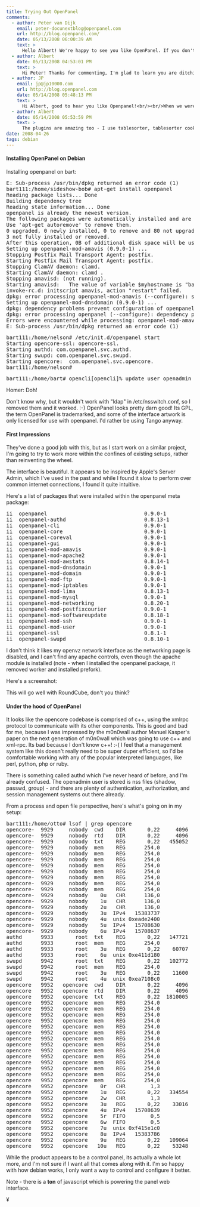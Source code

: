 ```yaml
---
title: Trying Out OpenPanel
comments:
  - author: Peter van Dijk
    email: peter-docunextblog@openpanel.com
    url: http://blog.openpanel.com/
    date: 05/13/2008 06:00:39 AM
    text: >
      Hello Albert! We're happy to see you like OpenPanel. If you don't mind, I'd like to clarify some points :)<br/><br/>The Apache controls are in the Domain tab - same for DNS and Mail. authd is a very simple daemon that runs as root to do those tasks that require root; that way, opencore doesn't run as root.<br/><br/>As for C++: modules can be written in any language so that should not be a limiting factor if you intend to develop for OpenPanel. Some modules are written in bash, and there's a (-very- lightly tested, i admit) Python module. Rolling your own in Perl or another language should prove trivial too.<br/><br/>OpenPanel wants to be a lot more than a simple control panel; then again, it wants to be a lot less than that if that is what you need. If you don't install the metapackage, you can cherrypick the components you like (with a bare minimum of opencore+authd+mod-user) and control whatever services you'd like.<br/><br/>The weight of the JavaScript is mostly coming from extjs now, and we're getting rid of that, so it'll be somewhat lighter soon!<br/><br/>Feel free to drop by in our IRC channel if you have more questions. Thanks! Peter
  - author: Albert
    date: 05/13/2008 04:53:01 PM
    text: >
      Hi Peter! Thanks for commenting, I'm glad to learn you are ditching extjs, the license is bizarre in my opinion. I am a big fan of jQuery, have you tried it?
  - author: JP
    email: jp@jp10000.com
    url: http://blog.openpanel.com
    date: 05/14/2008 05:48:13 PM
    text: >
      Hi Albert, good to hear you like Openpanel!<br/><br/>When we were creating the OpenPanel GUI we started using JQuery. Later, when we needed widgets we added ExtJS, which is great stuff, but it's too heavy in terms of memory use and performance, and too extensive for what we're trying to do: build a lightweight interface with a small memory footprint and satisfying responsiveness. This means that ExtJS will have to go. However, prototyping with ExtJS saved us a lot of time and frustration since we did not have to worry about form widgets and form handling.<br/><br/>Since we saw that moment coming we did not actually build our code base on ExtJS: all coupling was done very loosely. (Besides, I don't feel very comfortable fully relying on (the brittleness of) any JavaScript framework.)<br/><br/>As for JQuery, we're using it for http requests, and we probably will continue using it. What I really like about JQuery is its chaining. We're not using it at the moment but it's a great concept :) What do you like best about it?<br/><br/>JP
  - author: Albert
    date: 05/14/2008 05:53:59 PM
    text: >
      The plugins are amazing too - I use tablesorter, tablesorter cookie, cookiejar, and the basic http request stuff.<br/><br/>You are smart to be wary of javascript frameworks - I had abstained entirely until I found jQuery.<br/><br/>Just posted this to your blog but not sure if it went through:<br/><blockquote><br/>Hey OpenPanel! Thanks for commenting on my blog post about openpanel. Take a look at hypermagnet - its a project I've been working on to centrally manage debian packages. Not much at the site yet, but the idea is to use XSL to generate the various types of configuration files used by open source operating systems and applications.<br/><br/><a href="http://www.hypermagnet.com/blog/" rel="nofollow">http://www.hypermagnet.com/blog/</a><br/></blockquote>
date: 2008-04-26
tags: debian
---
```

<strong>
<h4>Installing OpenPanel on Debian</h4></strong>

Installing openpanel on bart:

<pre class="sh_sh">
E: Sub-process /usr/bin/dpkg returned an error code (1)
bart111:/home/sideshow-bob# apt-get install openpanel
Reading package lists... Done
Building dependency tree
Reading state information... Done
openpanel is already the newest version.
The following packages were automatically installed and are no longer required:  libgmime-2.0-2 libsieve2-1
Use 'apt-get autoremove' to remove them.
0 upgraded, 0 newly installed, 0 to remove and 80 not upgraded.
3 not fully installed or removed.
After this operation, 0B of additional disk space will be used.
Setting up openpanel-mod-amavis (0.9.0-1) ...
Stopping Postfix Mail Transport Agent: postfix.
Starting Postfix Mail Transport Agent: postfix.
Stopping ClamAV daemon: clamd.
Starting ClamAV daemon: clamd .
Stopping amavisd: (not running).
Starting amavisd:   The value of variable $myhostname is "bart111", but should have been  a fully qualified domain name; perhaps uname(3) did not provide such.  You must explicitly assign a FQDN of this host to variable $myhostname  in amavisd.conf, or fix what uname(3) provides as a host's network name!(failed).
invoke-rc.d: initscript amavis, action "restart" failed.
dpkg: error processing openpanel-mod-amavis (--configure): subprocess post-installation script returned error exit status 1
Setting up openpanel-mod-dnsdomain (0.9.0-1) ...
dpkg: dependency problems prevent configuration of openpanel: openpanel depends on openpanel-mod-amavis; however:  Package openpanel-mod-amavis is not configured yet.
dpkg: error processing openpanel (--configure): dependency problems - leaving unconfigured
Errors were encountered while processing: openpanel-mod-amavis openpanel
E: Sub-process /usr/bin/dpkg returned an error code (1)</pre>

<pre class="sh_sh">
bart111:/home/nelson# /etc/init.d/openpanel start
Starting opencore-ssl: opencore-ssl.
Starting authd: com.openpanel.svc.authd.
Starting swupd: com.openpanel.svc.swupd.
Starting opencore:  com.openpanel.svc.opencore.
bart111:/home/nelson# </pre>

<pre class="bash">
bart111:/home/bart# opencli[opencli]% update user openadmin password=blahblah% Object not updated: (4098) 49:Error updating system user's password: User not in paneluser group\\n[opencli]%   </pre>

Homer: Doh!

Don't know why, but it wouldn't work with "ldap" in /etc/nsswitch.conf, so I removed them and it worked. :-) OpenPanel looks pretty darn good! Its GPL, the term OpenPanel is trademarked, and some of the interface artwork is only licensed for use with openpanel. I'd rather be using Tango anyway.
<h4>
First Impressions</h4>

They've done a good job with this, but as I start work on a similar project, I'm going to try to work more within the confines of existing setups, rather than reinventing the wheel.

The interface is beautiful. It appears to be inspired by Apple's Server Admin, which I've used in the past and while I found it slow to perform over common internet connections, I found it quite intuitive.

Here's a list of packages that were installed within the openpanel meta package:

<pre class="sh_sh">
ii  openpanel                               0.9.0-1               meta
ii  openpanel-authd                         0.8.13-1              authd
ii  openpanel-cli                           0.9.0-1               cli
ii  openpanel-core                          0.9.0-1               core
ii  openpanel-coreval                       0.9.0-1               cli
ii  openpanel-gui                           0.9.0-1               gui
ii  openpanel-mod-amavis                    0.9.0-1               Openpanel module to manage amavis
ii  openpanel-mod-apache2                   0.9.0-1               Configurue the apache2 webserver
ii  openpanel-mod-awstats                   0.8.14-1              Configure awstats per (sub) domain
ii  openpanel-mod-dnsdomain                 0.9.0-1               Bind 9 administration
ii  openpanel-mod-domain                    0.9.0-1               Domain node
ii  openpanel-mod-ftp                       0.9.0-1               FTP service
ii  openpanel-mod-iptables                  0.9.0-1               Iptables Firewalling
ii  openpanel-mod-lima                      0.8.13-1              LIMA mailinglist service configuration modul
ii  openpanel-mod-mysql                     0.9.0-1               MySQL database module
ii  openpanel-mod-networking                0.8.20-1              Openpanel network configuration module
ii  openpanel-mod-postfixcourier            0.9.0-1               Mailserver configuration module
ii  openpanel-mod-softwareupdate            0.8.18-1              Software update module
ii  openpanel-mod-ssh                       0.9.0-1               SSH login service
ii  openpanel-mod-user                      0.9.0-1               User management module
ii  openpanel-ssl                           0.8.1-1               SSL remote access handler for openpanel
ii  openpanel-swupd                         0.8.10-1              swupd</pre>

I don't think it likes my openvz network interface as the networking page is disabled, and I can't find any apache controls, even though the apache module is installed (note - when I installed the openpanel package, it removed worker and installed prefork).

Here's a screenshot:

</a>

This will go well with RoundCube, don't you think?

<strong>
<h4>Under the hood of OpenPanel</h4></strong>

It looks like the opencore codebase is comprised of c++, using the xmlrpc protocol to communicate with its other components. This is good and bad for me, because I was impressed by the m0n0wall author Manuel Kasper's paper on the next generation of m0n0wall which was going to use c++ and xml-rpc. Its bad because I don't know c++! :-( I feel that a management system like this doesn't really need to be super duper efficient, so I'd be comfortable working with any of the popular interpreted languages, like perl, python, php or ruby.

There is something called authd which I've never heard of before, and I'm already confused. The openadmin user is stored is nss files (shadow, passwd, group) - and there are plenty of authentication, authorization, and session management systems out there already.

From a process and open file perspective, here's what's going on in my setup:

<pre class="bash">
bart111:/home/otto# lsof | grep opencore
opencore-  9929     nobody  cwd    DIR       0,22     4096          2 /
opencore-  9929     nobody  rtd    DIR       0,22     4096          2 /
opencore-  9929     nobody  txt    REG       0,22   455052     190409 /var/opencore/bin/opencore-ssl
opencore-  9929     nobody  mem    REG      254,0              190409 /var/opencore/bin/opencore-ssl (path dev=0,22)
opencore-  9929     nobody  mem    REG      254,0              188063 /var/cache/nscd/passwd (path dev=0,22)
opencore-  9929     nobody  mem    REG      254,0              202259 /usr/lib/libz.so.1.2.3.3 (path dev=0,22)
opencore-  9929     nobody  mem    REG      254,0              194130 /lib/libdl-2.7.so (path dev=0,22)
opencore-  9929     nobody  mem    REG      254,0              194056 /lib/libc-2.7.so (path dev=0,22)
opencore-  9929     nobody  mem    REG      254,0              201804 /usr/lib/i686/cmov/libcrypto.so.0.9.8 (path dev=0,22)
opencore-  9929     nobody  mem    REG      254,0              201805 /usr/lib/i686/cmov/libssl.so.0.9.8 (path dev=0,22)
opencore-  9929     nobody  mem    REG      254,0              193803 /lib/ld-2.7.so (path dev=0,22)
opencore-  9929     nobody    0u   CHR      136,0                   2 /dev/pts/0
opencore-  9929     nobody    1u   CHR      136,0                   2 /dev/pts/0
opencore-  9929     nobody    2u   CHR      136,0                   2 /dev/pts/0
opencore-  9929     nobody    3u  IPv4   15383737                 TCP *:4089 (LISTEN)
opencore-  9929     nobody    4u  unix 0xeade2400            15383740 socket
opencore-  9929     nobody    5u  IPv4   15708630                 TCP bart111.savonix.com:4089-&gt;192.168.1.174:56453 (ESTABLISHED)
opencore-  9929     nobody    6u  IPv4   15708637                 TCP localhost.localdomain:59547-&gt;localhost.localdomain:4088 (ESTABLISHED)
authd      9933       root  txt    REG       0,22   147721     190373 /var/opencore/bin/authd.app/Contents/Linux.unknown/authd.exe
authd      9933       root  mem    REG      254,0              190373 /var/opencore/bin/authd.app/Contents/Linux.unknown/authd.exe (path dev=0,22)
authd      9933       root    3u   REG       0,22    60707     185886 /var/opencore/log/authd.event.log
authd      9933       root    6u  unix 0xe411d180            15383747 /var/opencore/sockets/authd/authd.sock
swupd      9942       root  txt    REG       0,22   102772     190412 /var/opencore/bin/swupd
swupd      9942       root  mem    REG      254,0              190412 /var/opencore/bin/swupd (path dev=0,22)
swupd      9942       root    3u   REG       0,22    11600     190588 /var/opencore/log/swupd.event.log
swupd      9942       root    4u  unix 0xea7108c0            15383756 /var/opencore/sockets/swupd/swupd.sock
opencore   9952   opencore  cwd    DIR       0,22     4096          2 /
opencore   9952   opencore  rtd    DIR       0,22     4096          2 /
opencore   9952   opencore  txt    REG       0,22  1810005     283123 /var/opencore/bin/opencore.app/Contents/Linux.unknown/opencore.exe
opencore   9952   opencore  mem    REG      254,0              283123 /var/opencore/bin/opencore.app/Contents/Linux.unknown/opencore.exe (path dev=0,22)
opencore   9952   opencore  mem    REG      254,0              188064 /var/cache/nscd/group (path dev=0,22)
opencore   9952   opencore  mem    REG      254,0              188063 /var/cache/nscd/passwd (path dev=0,22)
opencore   9952   opencore  mem    REG      254,0              194056 /lib/libc-2.7.so (path dev=0,22)
opencore   9952   opencore  mem    REG      254,0              192611 /lib/libgcc_s.so.1 (path dev=0,22)
opencore   9952   opencore  mem    REG      254,0              194131 /lib/libm-2.7.so (path dev=0,22)
opencore   9952   opencore  mem    REG      254,0              200468 /usr/lib/libstdc++.so.6.0.10 (path dev=0,22)
opencore   9952   opencore  mem    REG      254,0              203316 /usr/lib/libgrace-pcre.so (path dev=0,22)
opencore   9952   opencore  mem    REG      254,0              202211 /usr/lib/libpcre.so.3.12.1 (path dev=0,22)
opencore   9952   opencore  mem    REG      254,0              201369 /usr/lib/libgrace.so (path dev=0,22)
opencore   9952   opencore  mem    REG      254,0              194129 /lib/libcrypt-2.7.so (path dev=0,22)
opencore   9952   opencore  mem    REG      254,0              194130 /lib/libdl-2.7.so (path dev=0,22)
opencore   9952   opencore  mem    REG      254,0              194143 /lib/libpthread-2.7.so (path dev=0,22)
opencore   9952   opencore  mem    REG      254,0              193803 /lib/ld-2.7.so (path dev=0,22)
opencore   9952   opencore    0r   CHR        1,3              184057 /dev/null
opencore   9952   opencore    1u   REG       0,22   334554     188026 /var/opencore/log/opencore.debug.log
opencore   9952   opencore    2w   CHR        1,3              184057 /dev/null
opencore   9952   opencore    3u   REG       0,22    33016     190589 /var/opencore/log/opencore.event.log
opencore   9952   opencore    4u  IPv4   15708639                 TCP localhost.localdomain:4088-&gt;localhost.localdomain:59547 (ESTABLISHED)
opencore   9952   opencore    5r  FIFO        0,5            15383772 pipe
opencore   9952   opencore    6w  FIFO        0,5            15383772 pipe
opencore   9952   opencore    7u  unix 0xf415e1c0            15383773 /var/opencore/sockets/opencore.sock
opencore   9952   opencore    8u  IPv4   15383786                 TCP *:4088 (LISTEN)
opencore   9952   opencore    9u   REG       0,22   109064     190592 /var/opencore/log/opencore.access.log
opencore   9952   opencore   10u   REG       0,22    53248     284978 /var/opencore/db/panel/panel.db</pre>

While the product appears to be a control panel, its actually a whole lot more, and I'm not sure if I want all that comes along with it. I'm so happy with how debian works, I only want a way to control and configure it better.

Note - there is a <strong>ton</strong> of javascript which is powering the panel web interface.

¥

